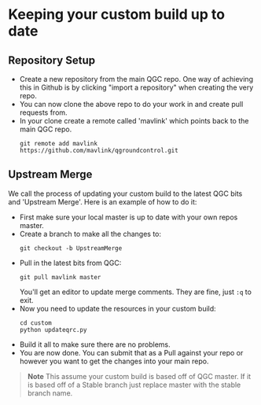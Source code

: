 # Keeping your custom build up to date

## Repository Setup

* Create a new repository from the main QGC repo. One way of achieving this in Github is by clicking "import a repository" when creating the very repo.
* You can now clone the above repo to do your work in and create pull requests from.
* In your clone create a remote called 'mavlink' which points back to the main QGC repo.
  ```
  git remote add mavlink https://github.com/mavlink/qgroundcontrol.git
  ```

## Upstream Merge

We call the process of updating your custom build to the latest QGC bits and 'Upstream Merge'. Here is an example of how to do it:

* First make sure your local master is up to date with your own repos master.
* Create a branch to make all the changes to:
  ```
  git checkout -b UpstreamMerge
  ```
* Pull in the latest bits from QGC:
  ```
  git pull mavlink master
  ```
  You'll get an editor to update merge comments.
  They are fine, just `:q` to exit.
* Now you need to update the resources in your custom build:
  ```
  cd custom
  python updateqrc.py
  ```
* Build it all to make sure there are no problems.
* You are now done.
  You can submit that as a Pull against your repo or however you want to get the changes into your main repo.

> **Note** This assume your custom build is based off of QGC master.
  If it is based off of a Stable branch just replace master with the stable branch name.
